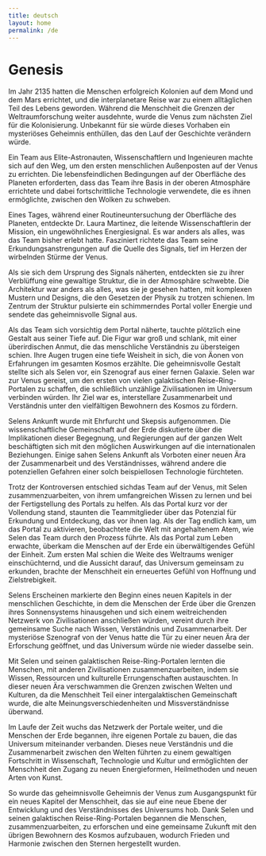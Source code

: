 ```yaml
---
title: deutsch
layout: home
permalink: /de
---
```


# Genesis
Im Jahr 2135 hatten die Menschen erfolgreich Kolonien auf dem Mond und dem Mars errichtet, und die interplanetare Reise war zu einem alltäglichen Teil des Lebens geworden. Während die Menschheit die Grenzen der Weltraumforschung weiter ausdehnte, wurde die Venus zum nächsten Ziel für die Kolonisierung. Unbekannt für sie würde dieses Vorhaben ein mysteriöses Geheimnis enthüllen, das den Lauf der Geschichte verändern würde.

Ein Team aus Elite-Astronauten, Wissenschaftlern und Ingenieuren machte sich auf den Weg, um den ersten menschlichen Außenposten auf der Venus zu errichten. Die lebensfeindlichen Bedingungen auf der Oberfläche des Planeten erforderten, dass das Team ihre Basis in der oberen Atmosphäre errichtete und dabei fortschrittliche Technologie verwendete, die es ihnen ermöglichte, zwischen den Wolken zu schweben.

Eines Tages, während einer Routineuntersuchung der Oberfläche des Planeten, entdeckte Dr. Laura Martinez, die leitende Wissenschaftlerin der Mission, ein ungewöhnliches Energiesignal. Es war anders als alles, was das Team bisher erlebt hatte. Fasziniert richtete das Team seine Erkundungsanstrengungen auf die Quelle des Signals, tief im Herzen der wirbelnden Stürme der Venus.

Als sie sich dem Ursprung des Signals näherten, entdeckten sie zu ihrer Verblüffung eine gewaltige Struktur, die in der Atmosphäre schwebte. Die Architektur war anders als alles, was sie je gesehen hatten, mit komplexen Mustern und Designs, die den Gesetzen der Physik zu trotzen schienen. Im Zentrum der Struktur pulsierte ein schimmerndes Portal voller Energie und sendete das geheimnisvolle Signal aus.

Als das Team sich vorsichtig dem Portal näherte, tauchte plötzlich eine Gestalt aus seiner Tiefe auf. Die Figur war groß und schlank, mit einer überirdischen Anmut, die das menschliche Verständnis zu übersteigen schien. Ihre Augen trugen eine tiefe Weisheit in sich, die von Äonen von Erfahrungen im gesamten Kosmos erzählte.
Die geheimnisvolle Gestalt stellte sich als Selen vor, ein Szenograf aus einer fernen Galaxie. Selen war zur Venus gereist, um den ersten von vielen galaktischen Reise-Ring-Portalen zu schaffen, die schließlich unzählige Zivilisationen im Universum verbinden würden. Ihr Ziel war es, interstellare Zusammenarbeit und Verständnis unter den vielfältigen Bewohnern des Kosmos zu fördern.

Selens Ankunft wurde mit Ehrfurcht und Skepsis aufgenommen. Die wissenschaftliche Gemeinschaft auf der Erde diskutierte über die Implikationen dieser Begegnung, und Regierungen auf der ganzen Welt beschäftigten sich mit den möglichen Auswirkungen auf die internationalen Beziehungen. Einige sahen Selens Ankunft als Vorboten einer neuen Ära der Zusammenarbeit und des Verständnisses, während andere die potenziellen Gefahren einer solch beispiellosen Technologie fürchteten.

Trotz der Kontroversen entschied sichdas Team auf der Venus, mit Selen zusammenzuarbeiten, von ihrem umfangreichen Wissen zu lernen und bei der Fertigstellung des Portals zu helfen. Als das Portal kurz vor der Vollendung stand, staunten die Teammitglieder über das Potenzial für Erkundung und Entdeckung, das vor ihnen lag.
Als der Tag endlich kam, um das Portal zu aktivieren, beobachtete die Welt mit angehaltenem Atem, wie Selen das Team durch den Prozess führte. Als das Portal zum Leben erwachte, überkam die Menschen auf der Erde ein überwältigendes Gefühl der Einheit. Zum ersten Mal schien die Weite des Weltraums weniger einschüchternd, und die Aussicht darauf, das Universum gemeinsam zu erkunden, brachte der Menschheit ein erneuertes Gefühl von Hoffnung und Zielstrebigkeit.

Selens Erscheinen markierte den Beginn eines neuen Kapitels in der menschlichen Geschichte, in dem die Menschen der Erde über die Grenzen ihres Sonnensystems hinausgehen und sich einem weitreichenden Netzwerk von Zivilisationen anschließen würden, vereint durch ihre gemeinsame Suche nach Wissen, Verständnis und Zusammenarbeit. Der mysteriöse Szenograf von der Venus hatte die Tür zu einer neuen Ära der Erforschung geöffnet, und das Universum würde nie wieder dasselbe sein.

Mit Selen und seinen galaktischen Reise-Ring-Portalen lernten die Menschen, mit anderen Zivilisationen zusammenzuarbeiten, indem sie Wissen, Ressourcen und kulturelle Errungenschaften austauschten. In dieser neuen Ära verschwammen die Grenzen zwischen Welten und Kulturen, da die Menschheit Teil einer intergalaktischen Gemeinschaft wurde, die alte Meinungsverschiedenheiten und Missverständnisse überwand.

Im Laufe der Zeit wuchs das Netzwerk der Portale weiter, und die Menschen der Erde begannen, ihre eigenen Portale zu bauen, die das Universum miteinander verbanden. Dieses neue Verständnis und die Zusammenarbeit zwischen den Welten führten zu einem gewaltigen Fortschritt in Wissenschaft, Technologie und Kultur und ermöglichten der Menschheit den Zugang zu neuen Energieformen, Heilmethoden und neuen Arten von Kunst.

So wurde das geheimnisvolle Geheimnis der Venus zum Ausgangspunkt für ein neues Kapitel der Menschheit, das sie auf eine neue Ebene der Entwicklung und des Verständnisses des Universums hob. Dank Selen und seinen galaktischen Reise-Ring-Portalen begannen die Menschen, zusammenzuarbeiten, zu erforschen und eine gemeinsame Zukunft mit den übrigen Bewohnern des Kosmos aufzubauen, wodurch Frieden und Harmonie zwischen den Sternen hergestellt wurden.
